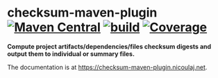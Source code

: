 checksum-maven-plugin [![Maven Central](https://maven-badges.herokuapp.com/maven-central/net.nicoulaj.maven.plugins/checksum-maven-plugin/badge.svg)](https://maven-badges.herokuapp.com/maven-central/net.nicoulaj.maven.plugins/checksum-maven-plugin) [![build](https://github.com/nicoulaj/checksum-maven-plugin/workflows/build/badge.svg)](https://github.com/nicoulaj/checksum-maven-plugin/actions?query=workflow%3Abuild) [![Coverage](https://codecov.io/gh/nicoulaj/checksum-maven-plugin/branch/master/graph/badge.svg)](https://codecov.io/gh/nicoulaj/checksum-maven-plugin)
==================================================================================================================================================================================================================================================================================================================================================================================================================================================================================================================================================

**Compute project artifacts/dependencies/files checksum digests and output them to individual or summary files.**

The documentation is at <https://checksum-maven-plugin.nicoulaj.net>.
